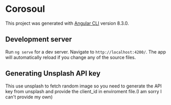 # Corosoul

This project was generated with [Angular CLI](https://github.com/angular/angular-cli) version 8.3.0.

## Development server

Run `ng serve` for a dev server. Navigate to `http://localhost:4200/`. The app will automatically reload if you change any of the source files.

## Generating Unsplash API key

This use unsplash to fetch random image so you need to generate the API key from unsplash and provide the client_id in enviroment file.(I am sorry I can't provide my own)
